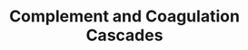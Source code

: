---
annotations:
- id: PW:0000502
  parent: regulatory pathway
  type: Pathway Ontology
  value: complement system pathway
- id: PW:0000474
  parent: regulatory pathway
  type: Pathway Ontology
  value: coagulation cascade pathway
- id: PW:0000475
  parent: regulatory pathway
  type: Pathway Ontology
  value: hemostasis pathway
authors:
- MaintBot
- AlexanderPico
- Egonw
- Ariutta
description: ''
last-edited: 2016-08-23
organisms:
- Gallus gallus
redirect_from:
- /index.php/Pathway:WP820
- /instance/WP820
revision: null
schema-jsonld:
- '@context': https://schema.org/
  '@id': https://wikipathways.github.io/pathways/WP820.html
  '@type': Dataset
  creator:
    '@type': Organization
    name: WikiPathways
  description: ''
  keywords:
  - '109821'
  - A2M
  - ADN
  - BDKRB1
  - Bradykinin
  - C1QA
  - C1QB
  - C1QC
  - C1R
  - C1S
  - C2
  - C3
  - C3AR1
  - C4
  - C4BP
  - C5AR1
  - C6
  - C7
  - C8G
  - C9
  - CD59A
  - CFH
  - CFI
  - CPB2
  - CR1
  - CR2
  - CRRY
  - Daf1
  - Daf2
  - F10
  - F12
  - F13B
  - F2
  - F2R
  - F3
  - F5
  - F7
  - F8
  - F9
  - FGB
  - Fibrin monomer
  - H2-BF
  - Hc
  - KLKB1
  - KNG1
  - MASP1
  - MASP2
  - MBL1
  - MCP
  - PLAT
  - PLAU
  - PLAUR
  - PLG
  - PROC
  - PROS1
  - SERPINA1
  - SERPINA5
  - SERPINC1
  - SERPIND1
  - SERPINE1
  - SERPINF2
  - SERPING1
  - TFPI
  - THBD
  - VWF
  license: CC0
  name: Complement and Coagulation Cascades
seo: CreativeWork
title: Complement and Coagulation Cascades
wpid: WP820
---